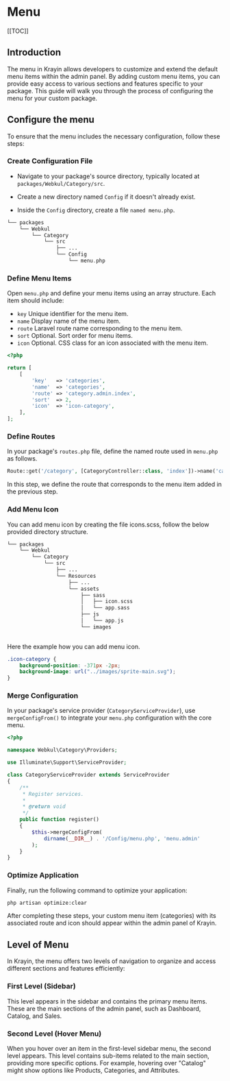 # Menu

[[TOC]]

## Introduction

The menu in Krayin allows developers to customize and extend the default menu items within the admin panel. By adding custom menu items, you can provide easy access to various sections and features specific to your package. This guide will walk you through the process of configuring the menu for your custom package.

## Configure the menu

To ensure that the menu includes the necessary configuration, follow these steps:

### Create Configuration File

- Navigate to your package's source directory, typically located at `packages/Webkul/Category/src`.

- Create a new directory named `Config` if it doesn't already exist.

- Inside the `Config` directory, create a file `named menu.php`.

```php
└── packages
    └── Webkul
        └── Category
            └── src
                ├── ...
                └── Config
                    └── menu.php
```

### Define Menu Items

Open `menu.php` and define your menu items using an array structure. Each item should include:

- `key` Unique identifier for the menu item.
- `name` Display name of the menu item.
- `route` Laravel route name corresponding to the menu item.
- `sort` Optional. Sort order for menu items.
- `icon` Optional. CSS class for an icon associated with the menu item.

```php
<?php

return [
    [
        'key'   => 'categories',
        'name'  => 'categories',
        'route' => 'category.admin.index',
        'sort'  => 2,
        'icon'  => 'icon-category',
    ],
];
```

### Define Routes

In your package's `routes.php` file, define the named route used in `menu.php` as follows.

```php
Route::get('/category', [CategoryController::class, 'index'])->name('category.admin.index');
```

In this step, we define the route that corresponds to the menu item added in the previous step.

### Add Menu Icon

You can add menu icon by creating the file icons.scss, follow the below provided directory structure.

```php
└── packages
    └── Webkul
        └── Category
            └── src
                ├── ...
                └── Resources
                    ├── ...
                    └── assets
                        ├── sass
                        │   ├── icon.scss
                        │   └── app.sass
                        ├── js
                        │   └── app.js
                        └── images
                    
```

Here the example how you can add menu icon.

```scss
.icon-category {
    background-position: -371px -2px;
    background-image: url("../images/sprite-main.svg");
}
```

### Merge Configuration

In your package's service provider (`CategoryServiceProvider`), use `mergeConfigFrom()` to integrate your `menu.php` configuration with the core menu.

```php
<?php

namespace Webkul\Category\Providers;

use Illuminate\Support\ServiceProvider;

class CategoryServiceProvider extends ServiceProvider
{
    /**
     * Register services.
     *
     * @return void
     */
    public function register()
    {
        $this->mergeConfigFrom(
            dirname(__DIR__) . '/Config/menu.php', 'menu.admin'
        );
    }
}
```

### Optimize Application

Finally, run the following command to optimize your application:

```bash
php artisan optimize:clear
```

After completing these steps, your custom menu item (categories) with its associated route and icon should appear within the admin panel of Krayin.

## Level of Menu

In Krayin, the menu offers two levels of navigation to organize and access different sections and features efficiently:

### First Level (Sidebar)

This level appears in the sidebar and contains the primary menu items. These are the main sections of the admin panel, such as Dashboard, Catalog, and Sales.

### Second Level (Hover Menu)

When you hover over an item in the first-level sidebar menu, the second level appears. This level contains sub-items related to the main section, providing more specific options. For example, hovering over "Catalog" might show options like Products, Categories, and Attributes.
